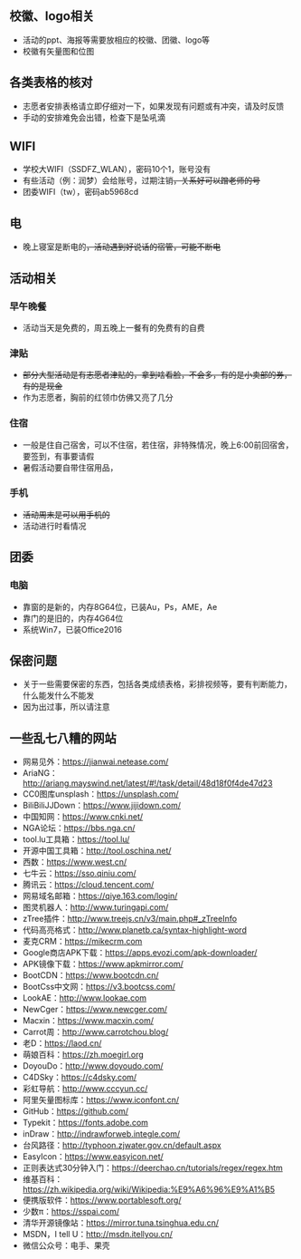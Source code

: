 ## 校徽、logo相关
* 活动的ppt、海报等需要放相应的校徽、团徽、logo等
* 校徽有矢量图和位图

## 各类表格的核对
* 志愿者安排表格请立即仔细对一下，如果发现有问题或有冲突，请及时反馈
* 手动的安排难免会出错，检查下是坠吼滴

## WIFI
* 学校大WIFI（SSDFZ_WLAN），<c>密码10个1</c>，账号没有
* 有些活动（例：润梦）会给账号，过期注销<c><del>，关系好可以蹭老师的号</del></c>
* 团委WIFI（tw），<c>密码ab5968cd</c>

## 电
* 晚上寝室是断电的<c><del>，活动遇到好说话的宿管，可能不断电</del></c>

## 活动相关
### 早午晚餐
* 活动当天是免费的，周五晚上一餐有的免费有的自费

### 津贴
* <c><del>部分大型活动是有志愿者津贴的，拿到啥看脸，不会多，有的是小卖部的券，有的是现金</del></c>
* 作为志愿者，胸前的红领巾仿佛又亮了几分

### 住宿
* 一般是住自己宿舍，可以不住宿，若住宿，非特殊情况，晚上6:00前回宿舍，要签到，有事要请假
* 暑假活动要自带住宿用品，

### 手机
* <c><del>活动周末是可以用手机的</del></c>
* 活动进行时看情况

## 团委
### 电脑
* 靠窗的是新的，内存8G64位，已装Au，Ps，AME，Ae
* 靠门的是旧的，内存4G64位
* 系统Win7，已装Office2016

## 保密问题
* 关于一些需要保密的东西，包括各类成绩表格，彩排视频等，要有判断能力，什么能发什么不能发
* <c>因为出过事，所以请注意</c>

## 一些乱七八糟的网站
* 网易见外：<https://jianwai.netease.com/>
* AriaNG：<http://ariang.mayswind.net/latest/#!/task/detail/48d18f0f4de47d23>
* CC0图库unsplash：<https://unsplash.com/>
* BiliBiliJJDown：<https://www.jijidown.com/>
* 中国知网：<https://www.cnki.net/>
* NGA论坛：<https://bbs.nga.cn/>
* tool.lu工具箱：<https://tool.lu/>
* 开源中国工具箱：<http://tool.oschina.net/>
* 西数：<https://www.west.cn/>
* 七牛云：<https://sso.qiniu.com/>
* 腾讯云：<https://cloud.tencent.com/>
* 网易域名邮箱：<https://qiye.163.com/login/>
* 图灵机器人：<http://www.turingapi.com/>
* zTree插件：<http://www.treejs.cn/v3/main.php#_zTreeInfo>
* 代码高亮格式：<http://www.planetb.ca/syntax-highlight-word>
* 麦克CRM：<https://mikecrm.com>
* Google商店APK下载：<https://apps.evozi.com/apk-downloader/>
* APK镜像下载：<https://www.apkmirror.com/>
* BootCDN：<https://www.bootcdn.cn/>
* BootCss中文网：<https://v3.bootcss.com/>
* LookAE：<http://www.lookae.com>
* NewCger：<https://www.newcger.com/>
* Macxin：<https://www.macxin.com/>
* Carrot周：<http://www.carrotchou.blog/>
* 老D：<https://laod.cn/>
* 萌娘百科：<https://zh.moegirl.org>
* DoyouDo：<http://www.doyoudo.com/>
* C4DSky：<https://c4dsky.com/>
* 彩虹导航：<http://www.cccyun.cc/>
* 阿里矢量图标库：<https://www.iconfont.cn/>
* GitHub：<https://github.com/>
* Typekit：<https://fonts.adobe.com>
* inDraw：<http://indrawforweb.integle.com/>
* 台风路径：<http://typhoon.zjwater.gov.cn/default.aspx>
* EasyIcon：<https://www.easyicon.net/>
* 正则表达式30分钟入门：<https://deerchao.cn/tutorials/regex/regex.htm>
* 维基百科：<https://zh.wikipedia.org/wiki/Wikipedia:%E9%A6%96%E9%A1%B5>
* 便携版软件：<https://www.portablesoft.org/>
* 少数π：<https://sspai.com/>
* 清华开源镜像站：<https://mirror.tuna.tsinghua.edu.cn/>
* MSDN，I tell U：<http://msdn.itellyou.cn/>
* 微信公众号：电手、果壳

